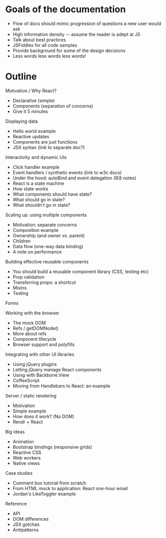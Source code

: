 # Goals of the documentation
- Flow of docs should mimic progression of questions a new user would ask
- High information density -- assume the reader is adept at JS
- Talk about best practices
- JSFiddles for all code samples
- Provide background for some of the design decisions
- Less words less words less words!

# Outline

Motivation / Why React?
- Declarative (simple)
- Components (separation of concerns)
- Give it 5 minutes

Displaying data
- Hello world example
- Reactive updates
- Components are just functions
- JSX syntax (link to separate doc?)

Interactivity and dynamic UIs
- Click handler example
- Event handlers / synthetic events (link to w3c docs)
- Under the hood: autoBind and event delegation (IE8 notes)
- React is a state machine
- How state works
- What components should have state?
- What should go in state?
- What shouldn't go in state?

Scaling up: using multiple components
- Motivation: separate concerns
- Composition example
- Ownership (and owner vs. parent)
- Children
- Data flow (one-way data binding)
- A note on performance

Building effective reusable components
- You should build a reusable component library (CSS, testing etc)
- Prop validation
- Transferring props: a shortcut
- Mixins
- Testing

Forms

Working with the browser
- The mock DOM
- Refs / getDOMNode()
- More about refs
- Component lifecycle
- Browser support and polyfills

Integrating with other UI libraries
- Using jQuery plugins
- Letting jQuery manage React components
- Using with Backbone.View
- CoffeeScript
- Moving from Handlebars to React: an example

Server / static rendering
- Motivation
- Simple example
- How does it work? (No DOM)
- Rendr + React

Big ideas
- Animation
- Bootstrap bindings (responsive grids)
- Reactive CSS
- Web workers
- Native views

Case studies
- Comment box tutorial from scratch
- From HTML mock to application: React one-hour email
- Jordan's LikeToggler example

Reference
- API
- DOM differences
- JSX gotchas
- Antipatterns
